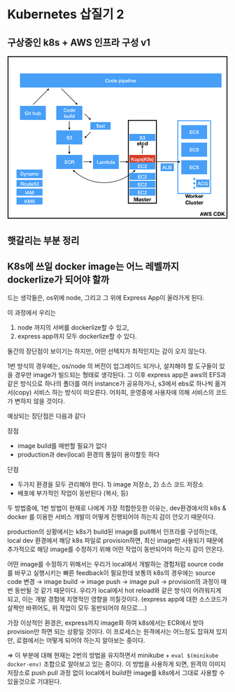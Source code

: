 # Kubernetes 삽질기 2

## 구상중인 k8s + AWS 인프라 구성 v1

![](./pole-infra-v1.png)

## 햇갈리는 부분 정리

## K8s에 쓰일 docker image는 어느 레벨까지 dockerlize가 되어야 할까

드는 생각들은, os위에 node, 그리고 그 위에 Express App이 올라가게 된다. 

이 과정에서 우리는 

1. node 까지의 서버를 dockerlize할 수 있고, 
2. express app까지 모두 dockerlize할 수 있다. 

둘간의 장단점이 보이기는 하지만, 어떤 선택지가 최적인지는 감이 오지 않는다. 

1번 방식의 경우에는, os/node 의 버전이 업그레이드 되거나, 설치해야 할 도구들이 있을 경우만 image가 빌드되는 형태로 생각된다. 그 이후 express app은 aws의 EFS과 같은 방식으로 하나의 폴더를 여러 instance가 공유하거나, s3에서 ebs로 하나씩 옮겨서(copy) 서비스 하는 방식이 떠오른다. 어차피, 운영중에 사용자에 의해 서비스의 코드가 변하지 않을 것이다. 

예상되는 장단점은 다음과 같다

장점

- image build를 매번할 필요가 없다
- production과 dev(local) 환경의 통일이 용이할듯 하다

단점

- 두가지 환경을 모두 관리해야 한다. 1) image 저장소, 2) 소스 코드 저장소
- 배포에 부가적인 작업이 동반된다 (복사, 등)

두 방법중에, 1번 방법이 현재로 나에게 가장 적합한듯한 이유는, dev환경에서의 k8s & docker 를 이용한 서비스 개발이 어떻게 진행되어야 하는지 감이 안오기 때문이다. 

production의 상황에서는 k8s가 build된 image를 pull해서 인프라를 구성하는데, local dev 환경에서 해당 k8s 파일로 provision하면, 최신 image만 사용되기 때문에 추가적으로 해당 image를 수정하기 위해 어떤 작업이 동반되어야 하는지 감이 안온다. 

어떤 image를 수정하기 위해서는 우리가 local에서 개발하는 경험처럼 source code를 바꾸고 실행시키는 빠른 feedback이 필요한데 보통의 k8s의 경우에는 source code 변경 → image build → image push → image pull → provision의 과정이 매번 동반될 것 같기 때문이다. 우리가 local에서 hot reload와 같은 방식이 어려워지게 되고, 이는 개발 경험에 치명적인 영향을 끼칠것이다. (express app에 대한 소스코드가 살짝만 바뀌어도, 위 작업이 모두 동반되어야 하므로....)

가장 이상적인 환경은, express까지 image화 하여 k8s에서는 ECR에서 받아 provision만 하면 되는 상황일 것이다. 
이 프로세스는 원격에서는 어느정도 잡혀져 있지만, 로컬에서는 어떻게 되어야 하는지 알아보는 중이다. 

⇒ 이 부분에 대해 현재는 2번의 방법을 유지하면서 minikube + `eval $(minikube docker-env)` 조합으로 알아보고 있는 중이다. 이 방법을 사용하게 되면, 원격의 이미지 저장소로 push pull 과정 없이 local에서 build한 image를 k8s에서 그대로 사용할 수 있을것으로 기대된다.

